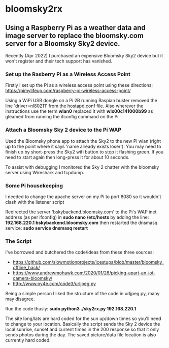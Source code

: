# bloomsky2rx
## Using a Raspberry Pi as a weather data and image server to replace the bloomsky.com server for a Bloomsky Sky2 device. 

Recently (Apr 2022) I purchased an expensive Bloomsky Sky2 device but it won't register and their tech support has vanished.

### Set up the Rasberry Pi as a Wireless Access Point ###
Firstly I set up the Pi as a wireless access point using these directions;
https://pimylifeup.com/raspberry-pi-wireless-access-point/

Using a WiPi USB dongle on a Pi 2B running Raspian buster removed the line 'driver=nl80211' from the hostapd.conf file.
Also wherever the instructions use the term **wlan0** replaced it with **wlx00c141000b99** as gleamed from running the ifconfig command on the Pi.

### Attach a Bloomsky Sky 2 device to the Pi WAP ###
Used the Bloomsky phone app to attach the Sky2 to the new Pi wlan (right up to the point where it says 'name already exists loser'). You may need to finish up by short-press the Sky2 wifi button to stop it flashing green. If you need to start again then long-press it for about 10 seconds.

To assist with debugging I monitored the Sky 2 chatter with the bloomsky server using Wireshark and tcpdump.

### Some Pi housekeeping ###
I needed to change the apache server on my Pi to port 8080 so it wouldn't clash with the listener script

Redirected the server 'bskybackend.bloomsky.com' to the Pi's WAP inet address (as per ifconfig) in **sudo nano /etc/hosts** by adding the line: **192.168.220.1	bskybackend.bloomsky.com** then restarted the dnsmasq service: **sudo service dnsmasq restart**

### The Script ###
I've borrowed and butchered the code/ideas from these three sources:
- https://github.com/slowmotionprojects/icestupa/blob/master/bloomsky_offline_hack/
- https://www.andrewmohawk.com/2020/01/28/picking-apart-an-iot-camera-bloomsky/
- http://www.py4e.com/code3/urljpeg.py

Being a simple person I liked the structure of the code in urljpeg.py, many may disagree.

Run the code thusly: **sudo python3 ./sky2rx.py 192.168.220.1**

The site long/lats are hard coded for the sun up/down times so you'll need to change to your location. Basically the script sends the Sky 2 device the local sunrise, sunset and current times in the 200 response so that it only sends photos during the day. The saved picture/data file location is also currently hard coded.

